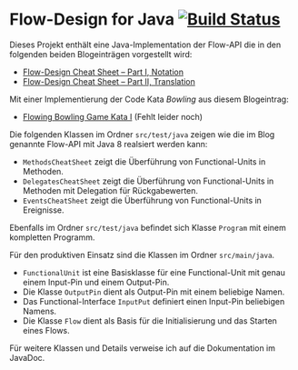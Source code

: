Flow-Design for Java [![Build Status](https://travis-ci.org/falkoschumann/flowdesign.svg?branch=master)](https://travis-ci.org/falkoschumann/flowdesign)
====================

Dieses Projekt enthält eine Java-Implementation der Flow-API die in den
folgenden beiden Blogeinträgen vorgestellt wird:

  - [Flow-Design Cheat Sheet – Part I, Notation][1]
  - [Flow-Design Cheat Sheet – Part II, Translation][2]

Mit einer Implementierung der Code Kata *Bowling* aus diesem Blogeintrag:

  - [Flowing Bowling Game Kata I][3] (Fehlt leider noch)

Die folgenden Klassen im Ordner `src/test/java` zeigen wie die im Blog genannte
Flow-API mit Java 8 realsiert werden kann:

  - `MethodsCheatSheet` zeigt die Überführung von Functional-Units in Methoden.
  - `DelegatesCheatSheet` zeigt die Überführung von Functional-Units in Methoden
    mit Delegation für Rückgabewerten.
  - `EventsCheatSheet` zeigt die Überführung von Functional-Units in Ereignisse.

Ebenfalls im Ordner `src/test/java` befindet sich Klasse `Program` mit einem
kompletten Programm.

Für den produktiven Einsatz sind die Klassen im Ordner `src/main/java`.

  - `FunctionalUnit` ist eine Basisklasse für eine Functional-Unit mit genau
    einem Input-Pin und einem Output-Pin.
  - Die Klasse `OutputPin` dient als Output-Pin mit einem beliebige Namen.
  - Das Functional-Interface `InputPut` definiert einen Input-Pin beliebigen
    Namens.
  - Die Klasse `Flow` dient als Basis für die Initialisierung und das Starten
    eines Flows.

Für weitere Klassen und Details verweise ich auf die Dokumentation im JavaDoc.


[1]: http://geekswithblogs.net/theArchitectsNapkin/archive/2011/03/19/flow-design-cheat-sheet-ndash-part-i-notation.aspx
[2]: http://geekswithblogs.net/theArchitectsNapkin/archive/2011/03/20/flow-design-cheat-sheet-ndash-part-ii-translation.aspx
[3]: http://geekswithblogs.net/theArchitectsNapkin/archive/2011/07/05/flowing-bowling-game-kata-i.aspx
